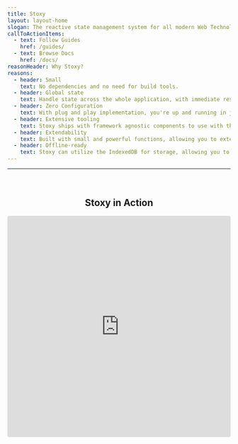 ```yaml
---
title: Stoxy
layout: layout-home
slogan: The reactive state management system for all modern Web Technologies
callToActionItems:
  - text: Follow Guides
    href: /guides/
  - text: Browse Docs
    href: /docs/
reasonHeader: Why Stoxy?
reasons:
  - header: Small
    text: No dependencies and no need for build tools.
  - header: Global state
    text: Handle state across the whole application, with immediate response from components.
  - header: Zero Configuration
    text: With plug and play implementation, you're up and running in just a single line of code.
  - header: Extensive tooling
    text: Stoxy ships with framework agnostic components to use with the state management system to achieve optimal results with your Web Application.
  - header: Extendability
    text: Built with small and powerful functions, allowing you to extend the functionality with predicates and delegates.
  - header: Offline-ready
    text: Stoxy can utilize the IndexedDB for storage, allowing you to create offline-first experiences without the hassle.
---
```


---

<div style="text-align: center; margin-top: 4rem;">
<h2>Stoxy in Action</h2>
</div>

<iframe src="https://codesandbox.io/embed/frosty-lichterman-effu9?fontsize=14&hidenavigation=1&theme=dark&view=preview"
     style="width:100%; height:500px; border:0; border-radius: 4px; overflow:hidden;"
     title="frosty-lichterman-effu9"
     allow="accelerometer; ambient-light-sensor; camera; encrypted-media; geolocation; gyroscope; hid; microphone; midi; payment; usb; vr; xr-spatial-tracking"
     sandbox="allow-forms allow-modals allow-popups allow-presentation allow-same-origin allow-scripts"
   ></iframe>

